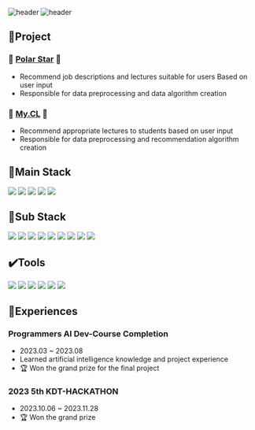 ![header](https://capsule-render.vercel.app/api?type=venom&color=timeGradient&text=Welcome%20to%20Ch_Hyuk's%20GitHub%20👋&animation=twinkling&fontSize=40&fontAlignY=50&fontAlign=50&height=180)
![header](https://capsule-render.vercel.app/api?type=transparent&color=timeGradient&text=🌱Developer%20who%20dreams%20of%20becoming%20an%20artificial%20intelligence%20engineer&animation=cylinder&fontSize=20&fontAlignY=50&fontAlign=50&height=180&stroke=00FF00&strokeWidth=1&desc=✉Email:%20chanhyuk0104@gmail.com&descSize=20&descAlignY=80&descAlign=30)

## 🎏Project

### 🌟 [Polar Star](https://github.com/KDT-AiVENGERS/PolarStar_Info) 🌟
 - Recommend job descriptions and lectures suitable for users Based on user input
 - Responsible for data preprocessing and data algorithm creation


### 🎒 [My.CL](https://github.com/Ch-Hyuk/My.CL) 🎒

 - Recommend appropriate lectures to students based on user input
 - Responsible for data preprocessing and recommendation algorithm creation

## 🔆Main Stack  

<img src="https://img.shields.io/badge/python-3776AB?style=for-the-badge&logo=python&logoColor=white"> <img src="https://img.shields.io/badge/pandas-150458?style=for-the-badge&logo=pandas&logoColor=white"> <img src="https://img.shields.io/badge/pytorch-EE4C2C?style=for-the-badge&logo=pytorch&logoColor=white"> <img src="https://img.shields.io/badge/numpy-013243?style=for-the-badge&logo=numpy&logoColor=white"> <img src="https://img.shields.io/badge/selenium-43B02A?style=for-the-badge&logo=selenium&logoColor=white">

## 🔅Sub Stack  

<img src="https://img.shields.io/badge/JavaScript-f7df1e?style=for-the-badge&logo=JavaScript&logoColor=white"> <img src="https://img.shields.io/badge/C-A8B9CC?style=for-the-badge&logo=c&logoColor=white"> <img src="https://img.shields.io/badge/c++-00599c?style=for-the-badge&logo=c++&logoColor=white"> <img src="https://img.shields.io/badge/node.js-339933c?style=for-the-badge&logo=node.js&logoColor=white"> <img src="https://img.shields.io/badge/flask-000000?style=for-the-badge&logo=flask&logoColor=white"> <img src="https://img.shields.io/badge/django-092E20?style=for-the-badge&logo=django&logoColor=white"> <img src="https://img.shields.io/badge/php-777BB4?style=for-the-badge&logo=php&logoColor=white"> <img src="https://img.shields.io/badge/mysql-4479A1?style=for-the-badge&logo=php&logoColor=white"> <img src="https://img.shields.io/badge/mariadb-003545?style=for-the-badge&logo=php&logoColor=white">

## ✔️Tools  

<img src="https://img.shields.io/badge/github-181717?style=for-the-badge&logo=github&logoColor=white"> <img src="https://img.shields.io/badge/vscode-007ACC?style=for-the-badge&logo=vscode&logoColor=white"> <img src="https://img.shields.io/badge/jupyter-F37626?style=for-the-badge&logo=jupyter&logoColor=white"> <img src="https://img.shields.io/badge/anaconda-44A833?style=for-the-badge&logo=anaconda&logoColor=white"> <img src="https://img.shields.io/badge/notion-000000?style=for-the-badge&logo=notion&logoColor=white"> <img src="https://img.shields.io/badge/slack-4A154B?style=for-the-badge&logo=slack&logoColor=white"> 

## 📌Experiences

### Programmers AI Dev-Course Completion
  - 2023.03 ~ 2023.08
  - Learned artificial intelligence knowledge and project experience
  - 🏆 Won the grand prize for the final project

### 2023 5th KDT-HACKATHON
  - 2023.10.06 ~ 2023.11.28
  - 🏆 Won the grand prize
<!--
**Ch-Hyuk/Ch-Hyuk** is a ✨ _special_ ✨ repository because its `README.md` (this file) appears on your GitHub profile.
🎇✉️📌✔️🌱💻
